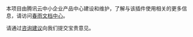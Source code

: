 本项目由腾讯云中小企业产品中心建设和维护，了解与该插件使用相关的更多信息，请访问[春雨文档中心](https://openapp.qq.com/docs/DCloudUni-app/sms.html)。

请通过[咨询建议](https://support.qq.com/products/164613)向我们提交宝贵意见。

